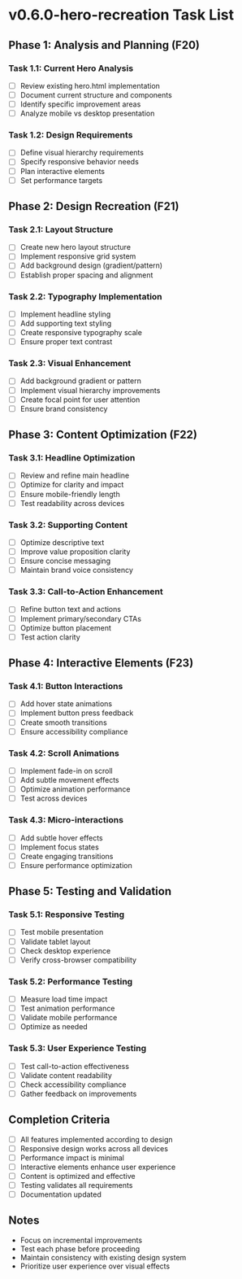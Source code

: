 # v0.6.0-hero-recreation Task List

## Phase 1: Analysis and Planning (F20)

### Task 1.1: Current Hero Analysis
- [ ] Review existing hero.html implementation
- [ ] Document current structure and components
- [ ] Identify specific improvement areas
- [ ] Analyze mobile vs desktop presentation

### Task 1.2: Design Requirements
- [ ] Define visual hierarchy requirements
- [ ] Specify responsive behavior needs
- [ ] Plan interactive elements
- [ ] Set performance targets

## Phase 2: Design Recreation (F21)

### Task 2.1: Layout Structure
- [ ] Create new hero layout structure
- [ ] Implement responsive grid system
- [ ] Add background design (gradient/pattern)
- [ ] Establish proper spacing and alignment

### Task 2.2: Typography Implementation
- [ ] Implement headline styling
- [ ] Add supporting text styling
- [ ] Create responsive typography scale
- [ ] Ensure proper text contrast

### Task 2.3: Visual Enhancement
- [ ] Add background gradient or pattern
- [ ] Implement visual hierarchy improvements
- [ ] Create focal point for user attention
- [ ] Ensure brand consistency

## Phase 3: Content Optimization (F22)

### Task 3.1: Headline Optimization
- [ ] Review and refine main headline
- [ ] Optimize for clarity and impact
- [ ] Ensure mobile-friendly length
- [ ] Test readability across devices

### Task 3.2: Supporting Content
- [ ] Optimize descriptive text
- [ ] Improve value proposition clarity
- [ ] Ensure concise messaging
- [ ] Maintain brand voice consistency

### Task 3.3: Call-to-Action Enhancement
- [ ] Refine button text and actions
- [ ] Implement primary/secondary CTAs
- [ ] Optimize button placement
- [ ] Test action clarity

## Phase 4: Interactive Elements (F23)

### Task 4.1: Button Interactions
- [ ] Add hover state animations
- [ ] Implement button press feedback
- [ ] Create smooth transitions
- [ ] Ensure accessibility compliance

### Task 4.2: Scroll Animations
- [ ] Implement fade-in on scroll
- [ ] Add subtle movement effects
- [ ] Optimize animation performance
- [ ] Test across devices

### Task 4.3: Micro-interactions
- [ ] Add subtle hover effects
- [ ] Implement focus states
- [ ] Create engaging transitions
- [ ] Ensure performance optimization

## Phase 5: Testing and Validation

### Task 5.1: Responsive Testing
- [ ] Test mobile presentation
- [ ] Validate tablet layout
- [ ] Check desktop experience
- [ ] Verify cross-browser compatibility

### Task 5.2: Performance Testing
- [ ] Measure load time impact
- [ ] Test animation performance
- [ ] Validate mobile performance
- [ ] Optimize as needed

### Task 5.3: User Experience Testing
- [ ] Test call-to-action effectiveness
- [ ] Validate content readability
- [ ] Check accessibility compliance
- [ ] Gather feedback on improvements

## Completion Criteria

- [ ] All features implemented according to design
- [ ] Responsive design works across all devices
- [ ] Performance impact is minimal
- [ ] Interactive elements enhance user experience
- [ ] Content is optimized and effective
- [ ] Testing validates all requirements
- [ ] Documentation updated

## Notes

- Focus on incremental improvements
- Test each phase before proceeding
- Maintain consistency with existing design system
- Prioritize user experience over visual effects
